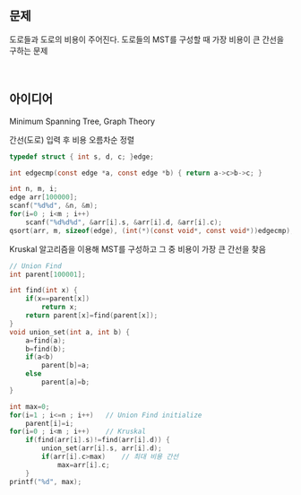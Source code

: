 ## 문제
도로들과 도로의 비용이 주어진다. 도로들의 MST를 구성할 때 가장 비용이 큰 간선을 구하는 문제

<br/>

## 아이디어
Minimum Spanning Tree, Graph Theory

간선(도로) 입력 후 비용 오름차순 정렬
```c
typedef struct { int s, d, c; }edge;

int edgecmp(const edge *a, const edge *b) { return a->c>b->c; }

int n, m, i;
edge arr[100000];
scanf("%d%d", &n, &m);
for(i=0 ; i<m ; i++)
	scanf("%d%d%d", &arr[i].s, &arr[i].d, &arr[i].c);
qsort(arr, m, sizeof(edge), (int(*)(const void*, const void*))edgecmp);
```
Kruskal 알고리즘을 이용해 MST를 구성하고 그 중 비용이 가장 큰 간선을 찾음
```c
// Union Find
int parent[100001];

int find(int x) {
	if(x==parent[x])
		return x;
	return parent[x]=find(parent[x]);
}
void union_set(int a, int b) {
	a=find(a);
	b=find(b);
	if(a<b)
		parent[b]=a;
	else
		parent[a]=b;
}

int max=0;
for(i=1 ; i<=n ; i++)	// Union Find initialize
	parent[i]=i;
for(i=0 ; i<m ; i++)	// Kruskal
	if(find(arr[i].s)!=find(arr[i].d)) {
		union_set(arr[i].s, arr[i].d);
		if(arr[i].c>max)	// 최대 비용 간선
			max=arr[i].c;
	}
printf("%d", max);
```